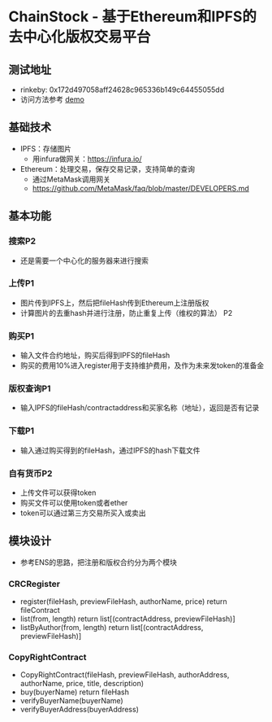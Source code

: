 # ChainStock - 基于Ethereum和IPFS的去中心化版权交易平台

## 测试地址
- rinkeby: 0x172d497058aff24628c965336b149c64455055dd
- 访问方法参考 [demo](https://github.com/phxwang/chainstock/blob/master/source/demo.html)

## 基础技术
* IPFS：存储图片
  * 用infura做网关：https://infura.io/
* Ethereum：处理交易，保存交易记录，支持简单的查询
  * 通过MetaMask调用网关
  * https://github.com/MetaMask/faq/blob/master/DEVELOPERS.md

## 基本功能
### 搜索P2
* 还是需要一个中心化的服务器来进行搜索
### 上传P1
* 图片传到IPFS上，然后把fileHash传到Ethereum上注册版权
* 计算图片的去重hash并进行注册，防止重复上传（维权的算法） P2
### 购买P1
* 输入文件合约地址，购买后得到IPFS的fileHash
* 购买的费用10%进入register用于支持维护费用，及作为未来发token的准备金
### 版权查询P1
* 输入IPFS的fileHash/contractaddress和买家名称（地址），返回是否有记录
### 下载P1
* 输入通过购买得到的fileHash，通过IPFS的hash下载文件
### 自有货币P2
* 上传文件可以获得token
* 购买文件可以使用token或者ether
* token可以通过第三方交易所买入或卖出

## 模块设计
* 参考ENS的思路，把注册和版权合约分为两个模块
### CRCRegister 
* register(fileHash, previewFileHash, authorName, price) return fileContract
* list(from, length) return list[(contractAddress, previewFileHash)]
* listByAuthor(from, length) return list[(contractAddress, previewFileHash)]

### CopyRightContract
* CopyRightContract(fileHash, previewFileHash, authorAddress, authorName, price, title, description)
* buy(buyerName) return fileHash
* verifyBuyerName(buyerName)
* verifyBuyerAddress(buyerAddress)
